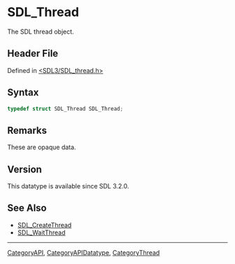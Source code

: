 # SDL_Thread

The SDL thread object.

## Header File

Defined in [<SDL3/SDL_thread.h>](https://github.com/libsdl-org/SDL/blob/main/include/SDL3/SDL_thread.h)

## Syntax

```c
typedef struct SDL_Thread SDL_Thread;
```

## Remarks

These are opaque data.

## Version

This datatype is available since SDL 3.2.0.

## See Also

- [SDL_CreateThread](SDL_CreateThread)
- [SDL_WaitThread](SDL_WaitThread)






----
[CategoryAPI](CategoryAPI), [CategoryAPIDatatype](CategoryAPIDatatype), [CategoryThread](CategoryThread)

